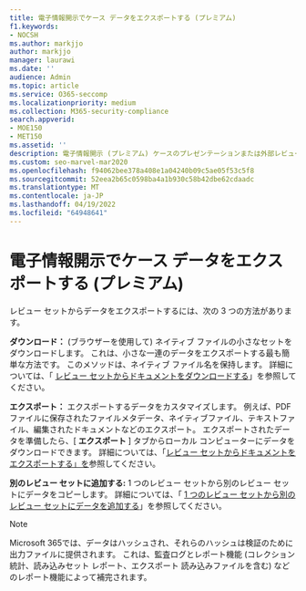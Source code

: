 ```yaml
---
title: 電子情報開示でケース データをエクスポートする (プレミアム)
f1.keywords:
- NOCSH
ms.author: markjjo
author: markjjo
manager: laurawi
ms.date: ''
audience: Admin
ms.topic: article
ms.service: O365-seccomp
ms.localizationpriority: medium
ms.collection: M365-security-compliance
search.appverid:
- MOE150
- MET150
ms.assetid: ''
description: 電子情報開示 (プレミアム) ケースのプレゼンテーションまたは外部レビュー用のレビュー セットからコンテンツをエクスポートまたはダウンロードする方法について説明します。
ms.custom: seo-marvel-mar2020
ms.openlocfilehash: f94062bee378a408e1a04240b09c5ae05f53c5f8
ms.sourcegitcommit: 52eea2b65c0598ba4a1b930c58b42dbe62cdaadc
ms.translationtype: MT
ms.contentlocale: ja-JP
ms.lasthandoff: 04/19/2022
ms.locfileid: "64948641"
---
```

# <a name="export-case-data-in-ediscovery-premium"></a>電子情報開示でケース データをエクスポートする (プレミアム)

レビュー セットからデータをエクスポートするには、次の 3 つの方法があります。

**ダウンロード：** (ブラウザーを使用して) ネイティブ ファイルの小さなセットをダウンロードします。 これは、小さな一連のデータをエクスポートする最も簡単な方法です。 このメソッドは、ネイティブ ファイル名を保持します。 詳細については、「 [レビュー セットからドキュメントをダウンロードする](download-documents-from-review-set.md)」を参照してください。

**エクスポート：** エクスポートするデータをカスタマイズします。 例えば、PDF ファイルに保存されたファイルメタデータ、ネイティブファイル、テキストファイル、編集されたドキュメントなどのエクスポート。 エクスポートされたデータを準備したら、[ **エクスポート** ] タブからローカル コンピューターにデータをダウンロードできます。 詳細については、「[レビュー セットからドキュメントをエクスポートする」を](export-documents-from-review-set.md)参照してください。

**別のレビュー セットに追加する:** 1 つのレビュー セットから別のレビュー セットにデータをコピーします。 詳細については、「 [1 つのレビュー セットから別のレビュー セットにデータを追加する](add-data-to-review-set-from-another-review-set.md)」を参照してください。

> [!NOTE]
> Microsoft 365では、データはハッシュされ、それらのハッシュは検証のために出力ファイルに提供されます。 これは、監査ログとレポート機能 (コレクション統計、読み込みセット レポート、エクスポート 読み込みファイルを含む) などのレポート機能によって補完されます。
